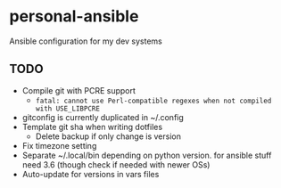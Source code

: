 # personal-ansible

Ansible configuration for my dev systems

## TODO

-   Compile git with PCRE support
    -   `fatal: cannot use Perl-compatible regexes when not compiled with USE_LIBPCRE`
-   gitconfig is currently duplicated in ~/.config
-   Template git sha when writing dotfiles
    -   Delete backup if only change is version
-   Fix timezone setting
-   Separate ~/.local/bin depending on python version. for ansible stuff need
    3.6 (though check if needed with newer OSs)
-   Auto-update for versions in vars files
